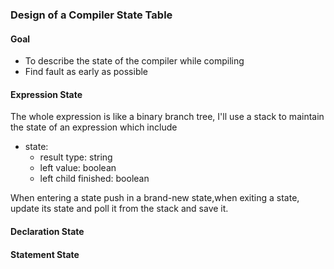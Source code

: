 ### Design of a Compiler State Table
#### Goal
- To describe the state of the compiler while compiling
- Find fault as early as possible
#### Expression State
The whole expression is like a binary branch tree, I'll use a stack to maintain the state of an expression which include
- state:
    - result type: string
    - left value: boolean
    - left child finished: boolean
    
When entering a state push in a brand-new state,when exiting a state, update its state and poll it from the stack and save it.
#### Declaration State
#### Statement State
